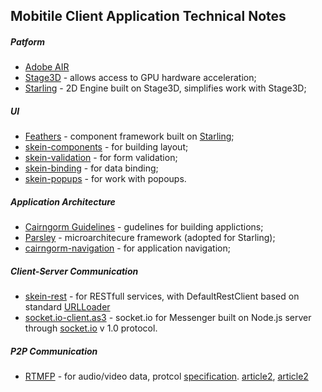 ## Mobitile Client Application Technical Notes

##### Patform
* [Adobe AIR] 
* [Stage3D] - allows access to GPU hardware acceleration;
* [Starling] - 2D Engine built on Stage3D, simplifies work with Stage3D;

##### UI
* [Feathers] - component framework built on [Starling];
* [skein-components] - for building layout;
* [skein-validation] - for form validation;
* [skein-binding] - for data binding;
* [skein-popups] - for work with popoups.

##### Application Architecture
* [Cairngorm Guidelines] - gudelines for building applictions;
* [Parsley] - microarchitecure framework (adopted for Starling);
* [cairngorm-navigation] - for application navigation;

##### Client-Server Communication
* [skein-rest] - for RESTfull services, with DefaultRestClient based on standard [URLLoader]
* [socket.io-client.as3] - socket.io for Messenger built on Node.js server through [socket.io] v 1.0 protocol.

##### P2P Communication
* [RTMFP] - for audio/video data, protcol [specification](http://tools.ietf.org/html/draft-thornburgh-rtmfp-flash-04). [article2](http://www.adobe.com/devnet/flashplayer/articles/rtmfp_cirrus_app.html), [article2](http://www.adobe.com/devnet/adobe-media-server/articles/p2p_rtmfp_groups.html)


[Adobe AIR]:http://labs.adobe.com/downloads/air.html
[RTMFP]:http://labs.adobe.com/technologies/cirrus/
[URLLoader]:http://help.adobe.com/en_US/FlashPlatform/reference/actionscript/3/flash/net/URLLoader.html
[Starling]:http://gamua.com/starling/
[Stage3D]:http://www.adobe.com/devnet/flashplayer/stage3d.html
[Feathers]:http://feathersui.com
[Parsley]:https://github.com/rozd-spicefactory/parsley-starling
[cairngorm Guidelines]:http://sourceforge.net/adobe/cairngorm/wiki/CairngormGuidelines/
[socket.io]:http://socket.io

[skein]:https://github.com/skeinlib/skein/
[skein-components]:https://github.com/skeinlib/skein/tree/master/skein-components
[skein-binding]:https://github.com/skeinlib/skein/tree/master/skein-binding
[skein-validation]:https://github.com/skeinlib/skein/tree/master/skein-validation
[skein-popups]:https://github.com/skeinlib/skein/tree/master/skein-popups
[skein-rest]:https://github.com/skeinlib/skein/tree/master/skein-rest

[cairngorm-navigation]:https://github.com/rozd-cairngorm/cairngorm-navigation

[socket.io-client.as3]:https://github.com/skeinlib/socket.io-client.as3
